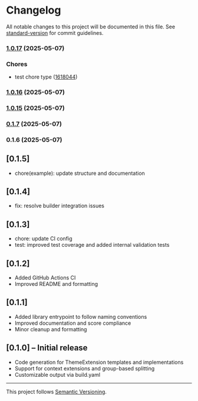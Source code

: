 # Changelog

All notable changes to this project will be documented in this file. See [standard-version](https://github.com/conventional-changelog/standard-version) for commit guidelines.

### [1.0.17](https://github.com/kalaganov/theme_extensions_gen/compare/v1.0.16...v1.0.17) (2025-05-07)


### Chores

* test chore type ([1618044](https://github.com/kalaganov/theme_extensions_gen/commit/16180449c117d86da3fbd41c4edcff87b34bb171))

### [1.0.16](https://github.com/kalaganov/theme_extensions_gen/compare/v1.0.15...v1.0.16) (2025-05-07)

### [1.0.15](https://github.com/kalaganov/theme_extensions_gen/compare/v1.0.14...v1.0.15) (2025-05-07)

### [0.1.7](https://github.com/kalaganov/theme_extensions_gen/compare/v0.1.0...v0.1.7) (2025-05-07)

### 0.1.6 (2025-05-07)

## [0.1.5]

- chore(example): update structure and documentation

## [0.1.4]

- fix: resolve builder integration issues

## [0.1.3]

- chore: update CI config
- test: improved test coverage and added internal validation tests

## [0.1.2]

- Added GitHub Actions CI
- Improved README and formatting

## [0.1.1]

- Added library entrypoint to follow naming conventions
- Improved documentation and score compliance
- Minor cleanup and formatting

## [0.1.0] – Initial release

- Code generation for ThemeExtension templates and implementations
- Support for context extensions and group-based splitting
- Customizable output via build.yaml

---

This project follows [Semantic Versioning](https://semver.org/).
